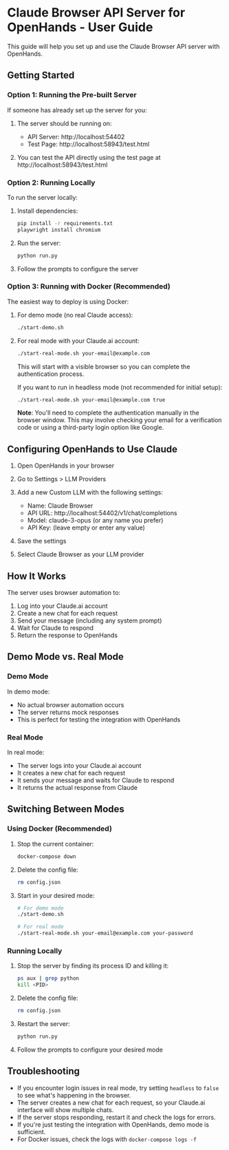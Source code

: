# Claude Browser API Server for OpenHands - User Guide

This guide will help you set up and use the Claude Browser API server with OpenHands.

## Getting Started

### Option 1: Running the Pre-built Server
If someone has already set up the server for you:

1. The server should be running on:
   - API Server: http://localhost:54402
   - Test Page: http://localhost:58943/test.html

2. You can test the API directly using the test page at http://localhost:58943/test.html

### Option 2: Running Locally
To run the server locally:

1. Install dependencies:
   ```bash
   pip install -r requirements.txt
   playwright install chromium
   ```

2. Run the server:
   ```bash
   python run.py
   ```

3. Follow the prompts to configure the server

### Option 3: Running with Docker (Recommended)
The easiest way to deploy is using Docker:

1. For demo mode (no real Claude access):
   ```bash
   ./start-demo.sh
   ```

2. For real mode with your Claude.ai account:
   ```bash
   ./start-real-mode.sh your-email@example.com
   ```
   
   This will start with a visible browser so you can complete the authentication process.
   
   If you want to run in headless mode (not recommended for initial setup):
   ```bash
   ./start-real-mode.sh your-email@example.com true
   ```
   
   **Note**: You'll need to complete the authentication manually in the browser window.
   This may involve checking your email for a verification code or using a third-party login option like Google.

## Configuring OpenHands to Use Claude

1. Open OpenHands in your browser

2. Go to Settings > LLM Providers

3. Add a new Custom LLM with the following settings:
   - Name: Claude Browser
   - API URL: http://localhost:54402/v1/chat/completions
   - Model: claude-3-opus (or any name you prefer)
   - API Key: (leave empty or enter any value)

4. Save the settings

5. Select Claude Browser as your LLM provider

## How It Works

The server uses browser automation to:
1. Log into your Claude.ai account
2. Create a new chat for each request
3. Send your message (including any system prompt)
4. Wait for Claude to respond
5. Return the response to OpenHands

## Demo Mode vs. Real Mode

### Demo Mode
In demo mode:
- No actual browser automation occurs
- The server returns mock responses
- This is perfect for testing the integration with OpenHands

### Real Mode
In real mode:
- The server logs into your Claude.ai account
- It creates a new chat for each request
- It sends your message and waits for Claude to respond
- It returns the actual response from Claude

## Switching Between Modes

### Using Docker (Recommended)
1. Stop the current container:
   ```bash
   docker-compose down
   ```

2. Delete the config file:
   ```bash
   rm config.json
   ```

3. Start in your desired mode:
   ```bash
   # For demo mode
   ./start-demo.sh
   
   # For real mode
   ./start-real-mode.sh your-email@example.com your-password
   ```

### Running Locally
1. Stop the server by finding its process ID and killing it:
   ```bash
   ps aux | grep python
   kill <PID>
   ```

2. Delete the config file:
   ```bash
   rm config.json
   ```

3. Restart the server:
   ```bash
   python run.py
   ```

4. Follow the prompts to configure your desired mode

## Troubleshooting

- If you encounter login issues in real mode, try setting `headless` to `false` to see what's happening in the browser.
- The server creates a new chat for each request, so your Claude.ai interface will show multiple chats.
- If the server stops responding, restart it and check the logs for errors.
- If you're just testing the integration with OpenHands, demo mode is sufficient.
- For Docker issues, check the logs with `docker-compose logs -f`